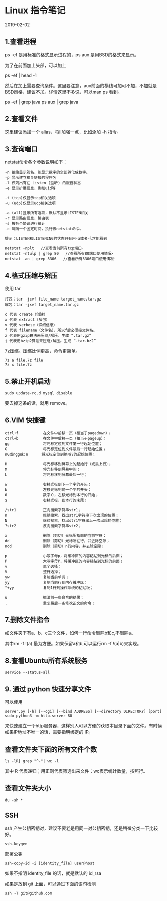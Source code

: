 # Linux 指令笔记

2019-02-02

## 1.查看进程

ps -ef 是用标准的格式显示进程的，ps aux 是用BSD的格式来显示。

为了在前面加上头部，可以加上

ps -ef \| head -1

然后在加上需要查询条件。这里要注意，aux前面的横线可加可不加，不加就是BSD风格，建议不加。详情这里不多说，可以man ps 看到。

ps -ef \| grep java ps aux \| grep java

## 2.查看文件

这里建议添加一个 alias，将ll加强一点，比如添加 -h 指令。

## 3.查询端口

netstat命令各个参数说明如下：

```text
-n 拒绝显示别名，能显示数字的全部转化成数字。
-p 显示建立相关链接的程序名
-l 仅列出有在 Listen (监听) 的服務状态
-e 显示扩展信息，例如uid等

-t (tcp)仅显示tcp相关选项
-u (udp)仅显示udp相关选项

-a (all)显示所有选项，默认不显示LISTEN相关
-r 显示路由信息，路由表
-s 按各个协议进行统计
-c 每隔一个固定时间，执行该netstat命令。

提示：LISTEN和LISTENING的状态只有用-a或者-l才能看到

netstat -nplt   //查看当前所有tcp端口·
netstat -ntulp | grep 80   //查看所有80端口使用情况·
netstat -an | grep 3306   //查看所有3306端口使用情况·
```

## 4.格式压缩与解压

使用 tar
```
打包：tar -jcvf file_name target_name.tar.gz
解包：tar -jxvf target_name.tar.gz

c 代表 create（创建）
x 代表 extract（解包）
v 代表 verbose（详细信息）
f 代表 filename（文件名），所以f后必须接文件名。
z 代表用gzip算法来压缩/解压。生成 “.tar.gz”
j 代表用bzip2算法来压缩/解压。生成 “.tar.bz2”
```

7z压缩。压缩比例更高，命令更简单。
```
7z a file.7z file
7z x file.7z
```



## 5.禁止开机启动

```text
sudo update-rc.d mysql disable
```

要去掉这条的话，就用 remove。

## 6.VIM 快捷键

```text
ctrl+f           在文件中前移一页（相当于pagedown）；
ctrl+b           在文件中后移一页（相当于pageup）；
gg               将光标定位到文件第一行起始位置；
G                将光标定位到文件最后一行起始位置；
nG或ngg或:n      将光标定位到第N行的起始位置；

H                将光标移到屏幕上的起始行（或最上行）；
M                将光标移到屏幕中间；
L                将光标移到屏幕最后一行；

w                右移光标到下一个字的开头；
b                左移光标到前一个字的开头；
0                数字０，左移光标到本行的开始；
$                右移光标，到本行的末尾；

/str1            正向搜索字符串str1；
n                继续搜索，找出str1字符串下次出现的位置；
N                继续搜索，找出str1字符串上一次出现的位置；
?str2            反向搜索字符串str2；

x                删除（剪切）光标所指向的当前字符；
dd               删除（剪切）光标所在行，并去除空隙；
ndd              删除（剪切）n行内容，并去除空隙；

p                小写字母p，将缓冲区的内容粘贴到光标的后面；
P                大写字母P，将缓冲区的内容粘贴到光标的前面；
v                单个选择；
V                整行选择；
yw               复制当前单词；
yy               复制当前行到内存缓冲区；
"+yy             复制1行到操作系统的粘贴板；

u                撤消前一条命令的结果；
.                重复最后一条修改正文的命令；
```

## 7.删除文件指令

如文件夹下有a、b、c三个文件，如何一行命令删除b和c,不删除a。

其中rm -f !\(a\) 最为方便。如果保留a和b,可以运行rm -f !\(a\|b\)来实现。

## 8.查看Ubuntu所有系统服务

```text
service --status-all
```

## 9. 通过 python 快速分享文件

可以使用
```
server.py [-h] [--cgi] [--bind ADDRESS] [--directory DIRECTORY] [port]
sudo python3 -m http.server 80
```
来快速建立一个http服务器，这样别人可以方便的获取本目录下面的文件。有时候如果IP地址不唯一的话，需要指明绑定的 IP。

## 查看文件夹下面的所有文件个数

```
ls -lR| grep "^-"| wc -l
```
其中 R 代表递归；用正则代表筛选出来文件；wc表示统计数量，按照行。

## 查看文件夹大小

```
du -sh *
```

## SSH
ssh 产生公钥密钥对，建议不要老是用同一对公钥密钥，还是稍微分类一下比较好。
```
ssh-keygen
```

部署公钥
```
ssh-copy-id -i [identity_file] user@host
```

如果不指明 identity_file 的话，就是默认的 id_rsa

如果是放到 git 上面，可以通过下面的语句检测
```
ssh -T git@github.com
```
